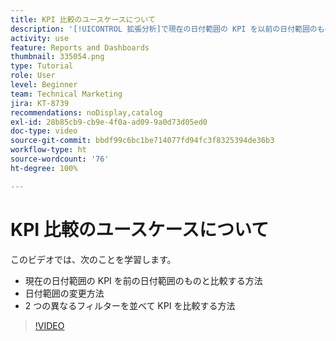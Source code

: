 ```yaml
---
title: KPI 比較のユースケースについて
description: '[!UICONTROL 拡張分析]で現在の日付範囲の KPI を以前の日付範囲のものと比較する方法と、2 つの異なるフィルターを使用して KPI を比較する方法について説明します。'
activity: use
feature: Reports and Dashboards
thumbnail: 335054.png
type: Tutorial
role: User
level: Beginner
team: Technical Marketing
jira: KT-8739
recommendations: noDisplay,catalog
exl-id: 28b85cb9-cb9e-4f0a-ad09-9a0d73d05ed0
doc-type: video
source-git-commit: bbdf99c6bc1be714077fd94fc3f8325394de36b3
workflow-type: ht
source-wordcount: '76'
ht-degree: 100%

---
```


# KPI 比較のユースケースについて

このビデオでは、次のことを学習します。

* 現在の日付範囲の KPI を前の日付範囲のものと比較する方法
* 日付範囲の変更方法
* 2 つの異なるフィルターを並べて KPI を比較する方法

>[!VIDEO](https://video.tv.adobe.com/v/3440248/?quality=12&learn=on&enablevpops=1&captions=jpn)
